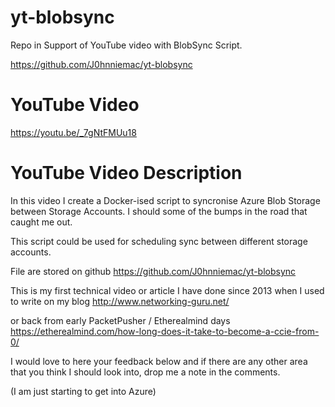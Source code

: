 # yt-blobsync
Repo in Support of YouTube video with BlobSync Script.

https://github.com/J0hnniemac/yt-blobsync

# YouTube Video
https://youtu.be/_7gNtFMUu18

# YouTube Video Description
In this video I create a Docker-ised script to syncronise Azure Blob Storage between Storage Accounts. I should some of the bumps in the road that caught me out.

This script could be used for scheduling sync between different storage accounts.

File are stored on github
https://github.com/J0hnniemac/yt-blobsync

This is my first technical video or article I have done since 2013 when I used to write on my blog http://www.networking-guru.net/

or back from early PacketPusher / Etherealmind days
https://etherealmind.com/how-long-does-it-take-to-become-a-ccie-from-0/


I would love to here your feedback below and if there are any other area that you think I should look into, drop me a note in the comments.

(I am just starting to get into Azure)
